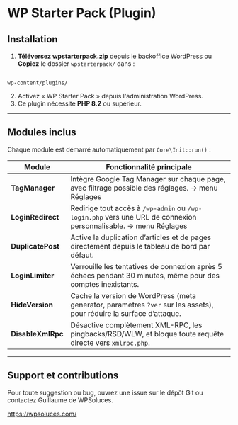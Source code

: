 # WP Starter Pack (Plugin)
## Installation


1. **Téléversez wpstarterpack.zip** depuis le backoffice WordPress ou **Copiez** le dossier `wpstarterpack/` dans :


```

wp-content/plugins/

```
2. Activez « WP Starter Pack » depuis l'administration WordPress.
3. Ce plugin nécessite **PHP 8.2** ou supérieur.

---


## Modules inclus

Chaque module est démarré automatiquement par `Core\Init::run()` :

| Module                       | Fonctionnalité principale                                                                                         |
|------------------------------|-------------------------------------------------------------------------------------------------------------------|
| **TagManager**               | Intègre Google Tag Manager sur chaque page, avec filtrage possible des réglages.   -> menu Réglages |
| **LoginRedirect**            | Redirige tout accès à `/wp-admin` ou `/wp-login.php` vers une URL de connexion personnalisable.   -> menu Réglages |
| **DuplicatePost**            | Active la duplication d’articles et de pages directement depuis le tableau de bord par défaut.                              |
| **LoginLimiter**             | Verrouille les tentatives de connexion après 5 échecs pendant 30&nbsp;minutes, même pour des comptes inexistants. |
| **HideVersion**              | Cache la version de WordPress (meta generator, paramètres `?ver` sur les assets), pour réduire la surface d’attaque. |
| **DisableXmlRpc**            | Désactive complètement XML-RPC, les pingbacks/RSD/WLW, et bloque toute requête directe vers `xmlrpc.php`.         |

---
## Support et contributions

Pour toute suggestion ou bug, ouvrez une issue sur le dépôt Git ou contactez Guillaume de WPSoluces.

https://wpsoluces.com/
